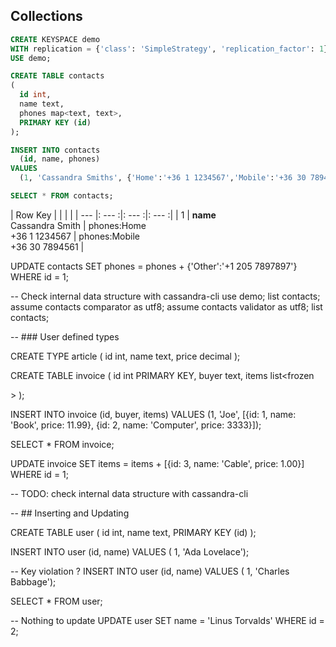 ## Collections

```sql
CREATE KEYSPACE demo
WITH replication = {'class': 'SimpleStrategy', 'replication_factor': 1};
USE demo;

CREATE TABLE contacts
(
  id int, 
  name text, 
  phones map<text, text>, 
  PRIMARY KEY (id)
);

INSERT INTO contacts 
  (id, name, phones) 
VALUES 
  (1, 'Cassandra Smiths', {'Home':'+36 1 1234567','Mobile':'+36 30 7894561'});

SELECT * FROM contacts;
```

| Row Key |  |  |  |
| --- |: --- :|: --- :|: --- :|
| 1 | **name**<br>Cassandra Smith | phones:Home<br>+36 1 1234567 | phones:Mobile<br>+36 30 7894561 |


UPDATE contacts 
SET phones = phones + {'Other':'+1 205 7897897'} 
WHERE id = 1;

-- Check internal data structure with cassandra-cli
use demo;
list contacts;
assume contacts comparator as utf8;
assume contacts validator as utf8;
list contacts;

-- ### User defined types

CREATE TYPE article
(
  id int, 
  name text, 
  price decimal
);

CREATE TABLE invoice 
(
  id int PRIMARY KEY, 
  buyer text, 
  items list<frozen<article>>
);

INSERT INTO invoice (id, buyer, items) 
VALUES (1, 'Joe', [{id: 1, name: 'Book', price: 11.99}, {id: 2, name: 'Computer', price: 3333}]);

SELECT * FROM invoice;

UPDATE invoice 
SET items = items + [{id: 3, name: 'Cable', price: 1.00}] 
WHERE id = 1;

-- TODO: check internal data structure with cassandra-cli

-- ## Inserting and Updating

CREATE TABLE user
(
  id int,
  name text,
  PRIMARY KEY (id)
);

INSERT INTO user (id, name)
VALUES ( 1, 'Ada Lovelace');

-- Key violation ?
INSERT INTO user (id, name)
VALUES ( 1, 'Charles Babbage');

SELECT * FROM user;

-- Nothing to update
UPDATE user
SET name = 'Linus Torvalds'
WHERE id = 2;
